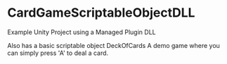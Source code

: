 # CardGameScriptableObjectDLL
Example Unity Project using a Managed Plugin DLL

Also has a basic scriptable object DeckOfCards
A demo game where you can simply press 'A' to deal a card.
